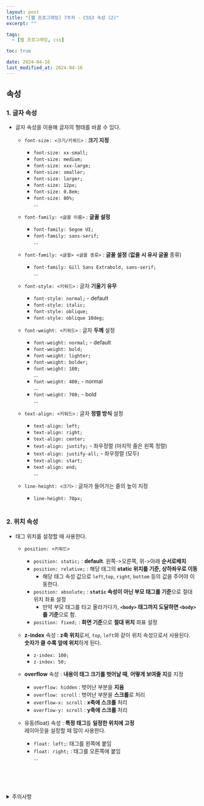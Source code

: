 ```yaml
---
layout: post
title: "[웹 프로그래밍] 7주차 - CSS3 속성 (2)"
excerpt: ""

tags:
  - [웹 프로그래밍, css]

toc: true

date: 2024-04-16
last_modified_at: 2024-04-16
---
```

## 속성
### 1. 글자 속성
- 글자 속성을 이용해 글자의 형태를 바꿀 수 있다.
  - `font-size: <크기/키워드>` : **크기 지정**
    - `font-size: xx-small;`
    - `font-size: medium;`
    - `font-size: xxx-large;`
    - `font-size: smaller;`
    - `font-size: larger;`
    - `font-size: 12px;`
    - `font-size: 0.8em;`
    - `font-size: 80%;`  
    ...

  - `font-family: <글꼴 이름>` : **글꼴 설정**
    - `font-family: Segoe UI;`
    - `font-family: sans-serif;`  
    ...
  - `font-family: <글꼴> <글꼴 종류>` : **글꼴 설정** (**없을 시 유사 글꼴** 종류)
    - `font-family: Gill Sans Extrabold, sans-serif;`  
    ...

  - `font-style: <키워드>` : 글자 **기울기 유무**
    - `font-style: normal;` - default
    - `font-style: italic;`
    - `font-style: oblique;`
    - `font-style: oblique 10deg;`

  - `font-weight: <키워드>` : 글자 **두께** 설정
    - `font-weight: normal;` - default
    - `font-weight: bold;`
    - `font-weight: lighter;`
    - `font-weight: bolder;`
    - `font-weight: 100;`  
    ...
    - `font-weight: 400;` - normal  
    ...
    - `font-weight: 700;` - bold  
    ...

  - `text-align: <키워드>` : 글자 **정렬 방식** 설정
    - `text-align: left;`
    - `text-align: right;`
    - `text-align: center;`
    - `text-align: justify;` - 좌우정렬 (마지막 줄은 왼쪽 정렬)
    - `text-align: justify-all;` - 좌우정렬 (모두)  
    - `text-align: start;`
    - `text-align: end;`  
    ...

  - `line-height: <크기>` : 글자가 들어가는 줄의 높이 지정
    - `line-height: 70px;`  

    <br>

### 2. 위치 속성
- 태그 위치를 설정할 때 사용한다.
  - `position: <키워드>`
    - `position: static;` : **default**. 왼쪽->오른쪽, 위->아래 **순서로배치**
    - `position: relative;` : 해당 태그의 **static 위치를 기준, 상하좌우로 이동**
      - 해당 태그 속성 값으로 `left`,`top`, `right`, `bottom` 등의 값을 주어야 이동한다.
    - `position: absolute;` : **`static` 속성이 아닌 부모 태그를 기준**으로 절대 위치 좌표 설정
      - 만약 부모 태그를 타고 올라가다가, **`<body>` 태그까지 도달하면 `<body>`를 기준**으로 함.
    - `position: fixed;` : **화면 기준**으로 **절대 위치** 좌표 설정  
    
  - **z-index** 속성 : **z축 위치**로서, `top`, `left`와 같이 위치 속성으로서 사용된다.  
  **숫자가 클 수록 앞에 위치**하게 된다.  
    - `z-index: 100;`
    - `z-index: 50;`  

  - **overflow** 속성 : **내용이 태그 크기를 벗어날 때**, **어떻게 보여줄 지**를 지정
    - `overflow: hidden` : 벗어난 부분을 **지움**
    - `overflow: scroll` : 벗어난 부분을 **스크롤**로 처리
    - `overflow-x: scroll` : **x축에 스크롤** 처리
    - `overflow-y: scroll` : **y축에 스크롤** 처리  

  - 유동(float) 속성 : **특정 태그**를 **일정한 위치에 고정**  
  레이아웃을 설정할 때 많이 사용한다.  
    - `float: left;`: 태그를 왼쪽에 붙임
    - `float: right;` : 태그를 오른쪽에 붙임  
    ...

<br>
<br>
<br>
<br>
<details>
<summary>주의사항</summary>
<div markdown="1">

이 포스팅은 강원대학교 김아욱 교수님의 웹 프로그래밍 수업을 들으며 내용을 정리 한 것입니다.  
수업 내용에 대한 저작권은 교수님께 있으니,  
다른 곳으로의 무분별한 내용 복사를 자제해 주세요.

</div>
</details> 